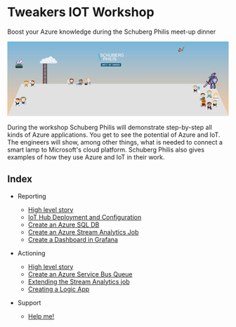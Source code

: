 # Tweakers IOT Workshop

Boost your Azure knowledge during the Schuberg Philis meet-up dinner

![Schubergphilis Tweakers workshop](tweakers.png)

During the workshop Schuberg Philis will demonstrate step-by-step all kinds of Azure applications. You get to see the potential of Azure and IoT. The engineers will show, among other things, what is needed to connect a smart lamp to Microsoft's cloud platform. Schuberg Philis also gives examples of how they use Azure and IoT in their work.

## Index
* Reporting
  * [High level story](/Reporting/0_high_level_story.md)
  * [IoT Hub Deployment and Configuration](/Reporting/1_iothub.md)
  * [Create an Azure SQL DB](/Reporting/2_sql_database.md)
  * [Create an Azure Stream Analytics Job](/Reporting/3_azure_stream_analytics.md)
  * [Create a Dashboard in Grafana](/Reporting/4_grafana.md)
* Actioning
  * [High level story](/Actioning/0_high_level_story.md)
  * [Create an Azure Service Bus Queue](/Actioning/5_create_servicebus_queue.md)
  * [Extending the Stream Analytics job](/Actioning/6_extend_stream_analytics_job.md)
  * [Creating a Logic App](/Actioning/7_create_logic_app.md)

* Support
  * [Help me!](/Support/support.md)
